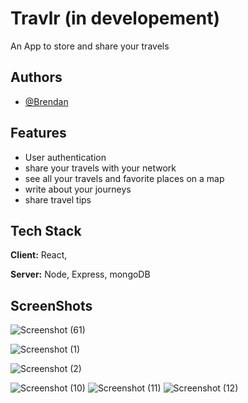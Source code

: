 # Travlr (in developement)

An App to store and share your travels


## Authors

- [@Brendan](https://github.com/271mozart125)


## Features

- User authentication
- share your travels with your network
- see all your travels and favorite places on a map
- write about your journeys
- share travel tips 



## Tech Stack

**Client:** React,  

**Server:** Node, Express, mongoDB


## ScreenShots
![Screenshot (61)](https://github.com/271mozart125/travlr/assets/150560036/f2dccbd9-e2ce-4269-8e86-df8b7741ee90)

![Screenshot (1)](https://github.com/BrenDev0/travlr/assets/150560036/b7f3b03f-eba7-4b50-9e3a-0988e9a80165)

![Screenshot (2)](https://github.com/BrenDev0/travlr/assets/150560036/d895422f-676d-4c26-9d8a-2dbdd50f454b)


![Screenshot (10)](https://github.com/user-attachments/assets/afcc8a46-cafc-4f0d-b87c-72fce9f32ac3)
![Screenshot (11)](https://github.com/user-attachments/assets/25bd7d27-d77e-48a0-bbc4-6e10fc9b2762)
![Screenshot (12)](https://github.com/user-attachments/assets/7511e5f2-b979-4e19-b25f-2f199150d199)
